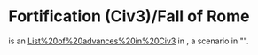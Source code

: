 # Fortification (Civ3)/Fall of Rome

 is an [List%20of%20advances%20in%20Civ3](advance) in , a scenario in "".